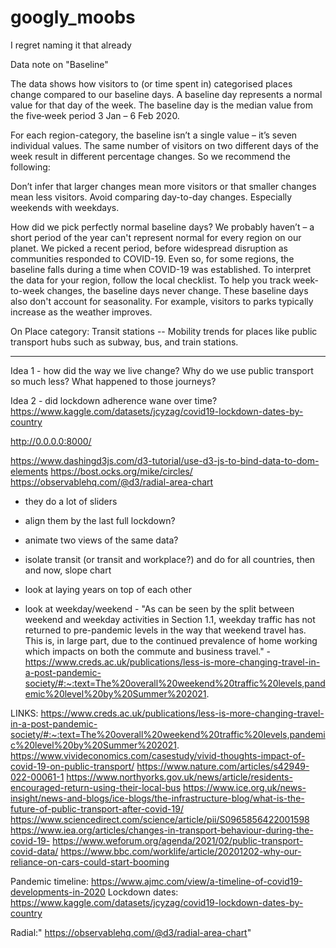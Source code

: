 # googly_moobs
I regret naming it that already


Data note on "Baseline"

The data shows how visitors to (or time spent in) categorised places change compared to our baseline days. A baseline day represents a normal value for that day of the week. The baseline day is the median value from the five‑week period 3 Jan – 6 Feb 2020.

For each region-category, the baseline isn’t a single value – it’s seven individual values. The same number of visitors on two different days of the week result in different percentage changes. So we recommend the following:

Don’t infer that larger changes mean more visitors or that smaller changes mean less visitors.
Avoid comparing day-to-day changes. Especially weekends with weekdays.

How did we pick perfectly normal baseline days? We probably haven’t – a short period of the year can't represent normal for every region on our planet. We picked a recent period, before widespread disruption as communities responded to COVID-19. Even so, for some regions, the baseline falls during a time when COVID-19 was established. To interpret the data for your region, follow the local checklist.
To help you track week-to-week changes, the baseline days never change. These baseline days also don't account for seasonality. For example, visitors to parks typically increase as the weather improves.


On Place category:
Transit stations -- Mobility trends for places like public transport hubs such as subway, bus, and train stations.
_____________________________________

Idea 1 - how did the way we live change? Why do we use public transport so much less? What happened to those journeys?

Idea 2 - did lockdown adherence wane over time?
https://www.kaggle.com/datasets/jcyzag/covid19-lockdown-dates-by-country

http://0.0.0.0:8000/

https://www.dashingd3js.com/d3-tutorial/use-d3-js-to-bind-data-to-dom-elements
https://bost.ocks.org/mike/circles/
https://observablehq.com/@d3/radial-area-chart


- they do a lot of sliders


- align them by the last full lockdown?
- animate two views of the same data?

- isolate transit (or transit and workplace?) and do for all countries, then and now, slope chart
- look at laying years on top of each other
- look at weekday/weekend - "As can be seen by the split between weekend and weekday activities in Section 1.1, weekday traffic has not returned to pre-pandemic levels in the way that weekend travel has. This is, in large part, due to the continued prevalence of home working which impacts on both the commute and business travel." - https://www.creds.ac.uk/publications/less-is-more-changing-travel-in-a-post-pandemic-society/#:~:text=The%20overall%20weekend%20traffic%20levels,pandemic%20level%20by%20Summer%202021.


LINKS:
https://www.creds.ac.uk/publications/less-is-more-changing-travel-in-a-post-pandemic-society/#:~:text=The%20overall%20weekend%20traffic%20levels,pandemic%20level%20by%20Summer%202021.
https://www.vivideconomics.com/casestudy/vivid-thoughts-impact-of-covid-19-on-public-transport/
https://www.nature.com/articles/s42949-022-00061-1
https://www.northyorks.gov.uk/news/article/residents-encouraged-return-using-their-local-bus
https://www.ice.org.uk/news-insight/news-and-blogs/ice-blogs/the-infrastructure-blog/what-is-the-future-of-public-transport-after-covid-19/
https://www.sciencedirect.com/science/article/pii/S0965856422001598
https://www.iea.org/articles/changes-in-transport-behaviour-during-the-covid-19-
https://www.weforum.org/agenda/2021/02/public-transport-covid-data/
https://www.bbc.com/worklife/article/20201202-why-our-reliance-on-cars-could-start-booming

Pandemic timeline: https://www.ajmc.com/view/a-timeline-of-covid19-developments-in-2020
Lockdown dates: https://www.kaggle.com/datasets/jcyzag/covid19-lockdown-dates-by-country


Radial:"
https://observablehq.com/@d3/radial-area-chart"

